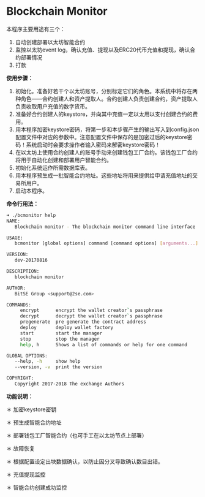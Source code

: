# Blockchain Monitor

本程序主要用途有三个：

1. 自动创建部署以太坊智能合约
2. 监控以太坊event log，确认充值、提现以及ERC20代币充值和提现，确认合约部署情况
3. 打款



**使用步骤：**

1. 初始化。准备好若干个以太坊账号，分别标定它们的角色。本系统中将存在两种角色——合约创建人和资产提取人。合约创建人负责创建合约，资产提取人负责收取用户充值的数字货币。
2. 准备好合约创建人的keystore，并向其中充值一定以太用以支付创建合约的费用。
3. 用本程序加密keystore密码，将第一步和本步骤产生的输出写入到config.json配置文件中对应的参数中。注意配置文件中保存的是加密过后的keystore密码！系统启动时会要求操作者输入密码来解密keystore密码！
4. 在以太坊上使用合约创建人的账号手动来创建钱包工厂合约。该钱包工厂合约将用于自动化创建和部署用户智能合约。
5. 初始化系统运作所需数据库表。
6. 用本程序预生成一批智能合约地址。这些地址将用来提供给申请充值地址的交易所用户。
7. 启动本程序。



**命令行用法：**

```bash
➜ ./bcmonitor help
NAME:
   Blockchain monitor - The blockchain monitor command line interface

USAGE:
   bcmonitor [global options] command [command options] [arguments...]

VERSION:
   dev-20170816

DESCRIPTION:
   blockchain monitor

AUTHOR:
   BitSE Group <support@2se.com>

COMMANDS:
     encrypt      encrypt the wallet creator`s passphrase
     decrypt      decrypt the wallet creator`s passphrase
     pregenerate  pre generate the contract address
     deploy       deploy wallet factory
     start        start the manager
     stop         stop the manager
     help, h      Shows a list of commands or help for one command

GLOBAL OPTIONS:
   --help, -h     show help
   --version, -v  print the version

COPYRIGHT:
   Copyright 2017-2018 The exchange Authors
```



**功能说明：**

＊ 加密keystore密钥

＊ 预生成智能合约地址

＊ 部署钱包工厂智能合约（也可手工在以太坊节点上部署）

＊ 故障恢复

＊ 根据配置设定出块数据确认，以防止因分叉导致确认数目出错。

＊ 充值提现监控

＊ 智能合约创建成功监控